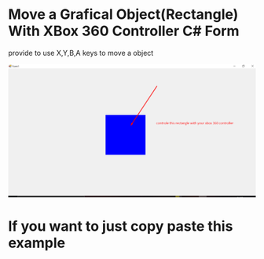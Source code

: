 # Move a Grafical Object(Rectangle) With XBox 360 Controller C# Form
 provide to use X,Y,B,A keys to move a object

![game](1.png)

<h1>If you want to just copy paste this example</h1>

 

 
